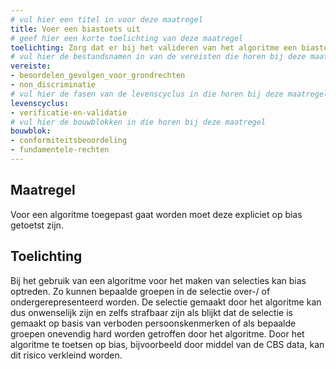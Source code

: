 ```yaml
---
# vul hier een titel in voor deze maatregel
title: Voer een biastoets uit
# geef hier een korte toelichting van deze maatregel
toelichting: Zorg dat er bij het valideren van het algoritme een biastoets wordt uitgevoerd, zodat de mate van bias die ontstaat bij ingebruikname van het algoritme inzichtelijk is.
# vul hier de bestandsnamen in van de vereisten die horen bij deze maatregel
vereiste:
- beoordelen_gevolgen_voor_grondrechten
- non_discriminatie
# vul hier de fasen van de levenscyclus in die horen bij deze maatregel
levenscyclus:
- verificatie-en-validatie
# vul hier de bouwblokken in die horen bij deze maatregel
bouwblok: 
- conformiteitsbeoordeling
- fundamentele-rechten
---
```


<!-- Let op! onderstaande regel met 'tags' niet weghalen! Deze maakt automatisch de knopjes op basis van de metadata  -->
<!-- tags -->

## Maatregel
<!-- Vul hier een omschrijving in van wat deze maatregel inhoudt. -->
Voor een algoritme toegepast gaat worden moet deze expliciet op bias getoetst zijn.

## Toelichting 
<!-- Geef hier een toelichting van deze maatregel -->
Bij het gebruik van een algoritme voor het maken van selecties kan bias optreden. Zo kunnen bepaalde groepen in de selectie over-/ of ondergerepresenteerd worden. De selectie gemaakt door het algoritme kan dus onwenselijk zijn en zelfs strafbaar zijn als blijkt dat de selectie is gemaakt op basis van verboden persoonskenmerken of als bepaalde groepen onevendig hard worden getroffen door het algoritme. Door het algoritme te toetsen op bias, bijvoorbeeld door middel van de CBS data, kan dit risico verkleind worden.

